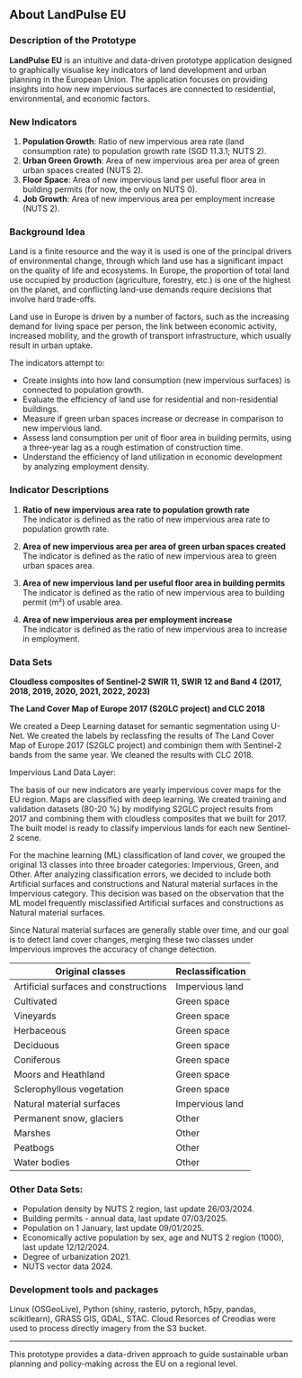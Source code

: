 ## About LandPulse EU

### Description of the Prototype

**LandPulse EU** is an intuitive and data-driven prototype application designed to graphically visualise key indicators of land development and urban planning in the European Union. The application focuses on providing insights into how new impervious surfaces are connected to residential, environmental, and economic factors.

### New Indicators

1. **Population Growth**: Ratio of new impervious area rate (land consumption rate) to population growth rate (SGD 11.3.1; NUTS 2).
2. **Urban Green Growth**: Area of new impervious area per area of green urban spaces created (NUTS 2).
3. **Floor Space**: Area of new impervious land per useful floor area in building permits (for now, the only on NUTS 0).
4. **Job Growth**: Area of new impervious area per employment increase (NUTS 2).

### Background Idea

Land is a finite resource and the way it is used is one of the principal drivers of environmental change, through which land use has a significant impact on the quality of life and ecosystems. In Europe, the proportion of total land use occupied by production (agriculture, forestry, etc.) is one of the highest on the planet, and conflicting land-use demands require decisions that involve hard trade-offs.

Land use in Europe is driven by a number of factors, such as the increasing demand for living space per person, the link between economic activity, increased mobility, and the growth of transport infrastructure, which usually result in urban uptake.

The indicators attempt to:
- Create insights into how land consumption (new impervious surfaces) is connected to population growth.
- Evaluate the efficiency of land use for residential and non-residential buildings.
- Measure if green urban spaces increase or decrease in comparison to new impervious land.
- Assess land consumption per unit of floor area in building permits, using a three-year lag as a rough estimation of construction time.
- Understand the efficiency of land utilization in economic development by analyzing employment density.

### Indicator Descriptions

1. **Ratio of new impervious area rate to population growth rate**  
   The indicator is defined as the ratio of new impervious area rate to population growth rate.
   
2. **Area of new impervious area per area of green urban spaces created**  
   The indicator is defined as the ratio of new impervious area to green urban spaces area. 

3. **Area of new impervious land per useful floor area in building permits**  
   The indicator is defined as the ratio of new impervious area to building permit (m²) of usable area. 

4. **Area of new impervious area per employment increase**  
   The indicator is defined as the ratio of new impervious area to increase in employment.

### Data Sets

**Cloudless composites of Sentinel-2 SWIR 11, SWIR 12 and Band 4 (2017, 2018, 2019, 2020, 2021, 2022, 2023)**

**The Land Cover Map of Europe 2017 (S2GLC project) and CLC 2018**

We created a Deep Learning dataset for semantic segmentation using U-Net.
We created the labels by reclassfing the results of The Land Cover Map of Europe 2017 (S2GLC project) and combinign them with Sentinel-2 bands from the same year. We cleaned the results with CLC 2018.

Impervious Land Data Layer:


The basis of our new indicators are yearly impervious cover maps for the EU region. Maps are classified with deep learning. We created training and validation datasets (80-20 %) by modifying S2GLC project results from 2017 and combining them with cloudless composites that we built for 2017. The built model is ready to classify impervious lands for each new Sentinel-2 scene.

For the machine learning (ML) classification of land cover, we grouped the original 13 classes into three broader categories: Impervious, Green, and Other. After analyzing classification errors, we decided to include both Artificial surfaces and constructions and Natural material surfaces in the Impervious category. This decision was based on the observation that the ML model frequently misclassified Artificial surfaces and constructions as Natural material surfaces.

Since Natural material surfaces are generally stable over time, and our goal is to detect land cover changes, merging these two classes under Impervious improves the accuracy of change detection.

|          **Original classes**         |    **Reclassification**   |
|---------------------------------------|---------------------------|
| Artificial surfaces and constructions | Impervious land           |
| Cultivated                            | Green space               |
| Vineyards                             | Green space               |
| Herbaceous                            | Green space               |
| Deciduous                             | Green space               |
| Coniferous                            | Green space               |
| Moors and Heathland                   | Green space               |
| Sclerophyllous vegetation             | Green space               |
| Natural material surfaces             | Impervious land           |
| Permanent snow, glaciers              | Other                     |
| Marshes                               | Other                     |
| Peatbogs                              | Other                     |
| Water bodies                          | Other                     |

### Other Data Sets:
- Population density by NUTS 2 region, last update 26/03/2024.
- Building permits - annual data, last update 07/03/2025.
- Population on 1 January, last update 09/01/2025.
- Economically active population by sex, age and NUTS 2 region (1000), last update 12/12/2024.
- Degree of urbanization 2021.
- NUTS vector data 2024.

### Development tools and packages
Linux (OSGeoLive), Python (shiny, rasterio, pytorch, h5py, pandas, scikitlearn), GRASS GIS, GDAL, STAC.
Cloud Resorces of Creodias were used to process directly imagery from the S3 bucket.

---

This prototype provides a data-driven approach to guide sustainable urban planning and policy-making across the EU on a regional level.

